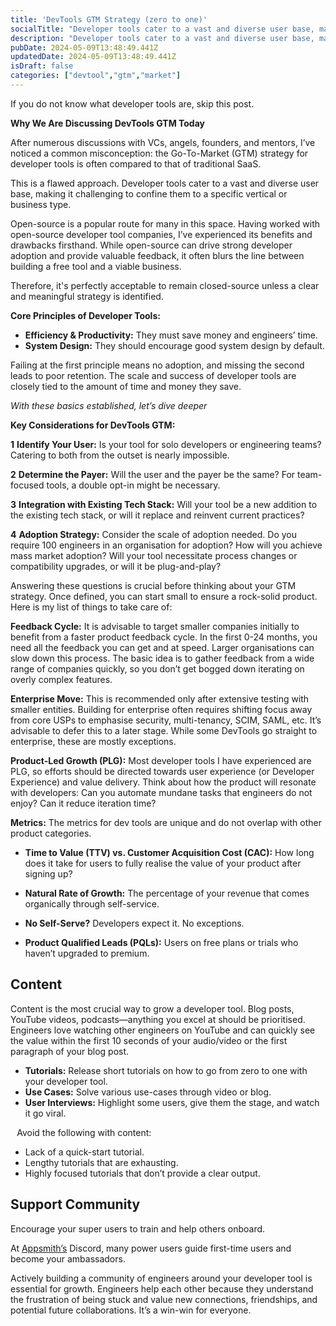 ```yaml
---
title: 'DevTools GTM Strategy (zero to one)'
socialTitle: "Developer tools cater to a vast and diverse user base, making it challenging to confine them to a specific vertical or business type."
description: "Developer tools cater to a vast and diverse user base, making it challenging to confine them to a specific vertical or business type. The Go-To-Market (GTM) strategy for developer tools is often compared to that of traditional SaaS"
pubDate: 2024-05-09T13:48:49.441Z
updatedDate: 2024-05-09T13:48:49.441Z
isDraft: false
categories: ["devtool","gtm","market"]
---
```


If you do not know what developer tools are, skip this post.

**Why We Are Discussing DevTools GTM Today**

After numerous discussions with VCs, angels, founders, and mentors, I’ve noticed a common misconception: the Go-To-Market (GTM) strategy for developer tools is often compared to that of traditional SaaS.

This is a flawed approach. Developer tools cater to a vast and diverse user base, making it challenging to confine them to a specific vertical or business type.

Open-source is a popular route for many in this space. Having worked with open-source developer tool companies, I’ve experienced its benefits and drawbacks firsthand. While open-source can drive strong developer adoption and provide valuable feedback, it often blurs the line between building a free tool and a viable business. 

Therefore, it's perfectly acceptable to remain closed-source unless a clear and meaningful strategy is identified.

**Core Principles of Developer Tools:**
- **Efficiency & Productivity:** They must save money and engineers’ time.
- **System Design:** They should encourage good system design by default.

Failing at the first principle means no adoption, and missing the second leads to poor retention. The scale and success of developer tools are closely tied to the amount of time and money they save.

*With these basics established, let’s dive deeper*

**Key Considerations for DevTools GTM:**

**1** **Identify Your User:** Is your tool for solo developers or engineering teams? Catering to both from the outset is nearly impossible.

**2** **Determine the Payer:** Will the user and the payer be the same? For team-focused tools, a double opt-in might be necessary.

**3** **Integration with Existing Tech Stack:** Will your tool be a new addition to the existing tech stack, or will it replace and reinvent current practices?

**4** **Adoption Strategy:** Consider the scale of adoption needed. Do you require 100 engineers in an organisation for adoption? How will you achieve mass market adoption? Will your tool necessitate process changes or compatibility upgrades, or will it be plug-and-play?

Answering these questions is crucial before thinking about your GTM strategy. Once defined, you can start small to ensure a rock-solid product. Here is my list of things to take care of:

**Feedback Cycle:** It is advisable to target smaller companies initially to benefit from a faster product feedback cycle. In the first 0-24 months, you need all the feedback you can get and at speed. Larger organisations can slow down this process. The basic idea is to gather feedback from a wide range of companies quickly, so you don’t get bogged down iterating on overly complex features.

**Enterprise Move:** This is recommended only after extensive testing with smaller entities. Building for enterprise often requires shifting focus away from core USPs to emphasise security, multi-tenancy, SCIM, SAML, etc. It’s advisable to defer this to a later stage. While some DevTools go straight to enterprise, these are mostly exceptions.

**Product-Led Growth (PLG):** Most developer tools I have experienced are PLG, so efforts should be directed towards user experience (or Developer Experience) and value delivery. Think about how the product will resonate with developers: Can you automate mundane tasks that engineers do not enjoy? Can it reduce iteration time?

**Metrics:** The metrics for dev tools are unique and do not overlap with other product categories.

* **Time to Value (TTV) vs. Customer Acquisition Cost (CAC):** How long does it take for users to fully realise the value of your product after signing up?

* **Natural Rate of Growth:** The percentage of your revenue that comes organically through self-service.

* **No Self-Serve?** Developers expect it. No exceptions.

* **Product Qualified Leads (PQLs):** Users on free plans or trials who haven’t upgraded to premium.

## Content
Content is the most crucial way to grow a developer tool. Blog posts, YouTube videos, podcasts—anything you excel at should be prioritised. Engineers love watching other engineers on YouTube and can quickly see the value within the first 10 seconds of your audio/video or the first paragraph of your blog post.

* **Tutorials:** Release short tutorials on how to go from zero to one with your developer tool.
* **Use Cases:** Solve various use-cases through video or blog.
* **User Interviews:** Highlight some users, give them the stage, and watch it go viral.

⠀Avoid the following with content:
* Lack of a quick-start tutorial.
* Lengthy tutorials that are exhausting.
* Highly focused tutorials that don’t provide a clear output.

## Support Community
Encourage your super users to train and help others onboard. 

At [Appsmith’s](https://appsmith.com) Discord, many power users guide first-time users and become your ambassadors. 

Actively building a community of engineers around your developer tool is essential for growth. Engineers help each other because they understand the frustration of being stuck and value new connections, friendships, and potential future collaborations. It’s a win-win for everyone.






